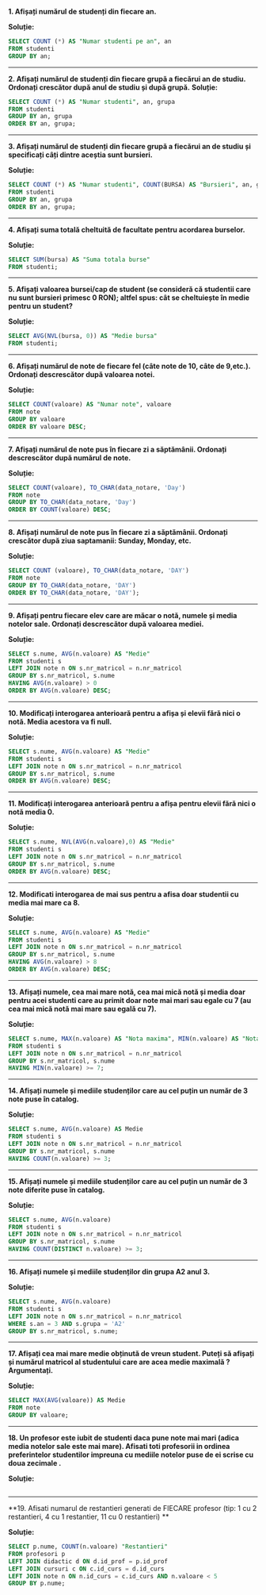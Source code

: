 **1. Afișați numărul de studenți din fiecare an.**

**Soluție:**
```sql
SELECT COUNT (*) AS "Numar studenti pe an", an
FROM studenti
GROUP BY an;
```
---
**2. Afișați numărul de studenți din fiecare grupă a fiecărui an de studiu. Ordonați crescător după anul de studiu și după grupă.**
**Soluție:**
```sql
SELECT COUNT (*) AS "Numar studenti", an, grupa
FROM studenti
GROUP BY an, grupa
ORDER BY an, grupa;
```
---
**3. Afișați numărul de studenți din fiecare grupă a fiecărui an de studiu și specificați câți dintre aceștia sunt bursieri.**

**Soluție:**
```sql
SELECT COUNT (*) AS "Numar studenti", COUNT(BURSA) AS "Bursieri", an, grupa
FROM studenti
GROUP BY an, grupa
ORDER BY an, grupa;
```
---
**4. Afișați suma totală cheltuită de facultate pentru acordarea burselor.**

**Soluție:**
```sql
SELECT SUM(bursa) AS "Suma totala burse"
FROM studenti;
```
---
**5. Afișați valoarea bursei/cap de student (se consideră că studentii care nu sunt bursieri primesc 0 RON); altfel spus: cât se cheltuiește în medie pentru un student?**

**Soluție:**
```sql
SELECT AVG(NVL(bursa, 0)) AS "Medie bursa"
FROM studenti;
```
---
**6. Afișați numărul de note de fiecare fel (câte note de 10, câte de 9,etc.). Ordonați descrescător după valoarea notei.**

**Soluție:**
```sql
SELECT COUNT(valoare) AS "Numar note", valoare
FROM note
GROUP BY valoare
ORDER BY valoare DESC;
```
---
**7. Afișați numărul de note pus în fiecare zi a săptămânii. Ordonați descrescător după numărul de note.**

**Soluție:**
```sql
SELECT COUNT(valoare), TO_CHAR(data_notare, 'Day')
FROM note
GROUP BY TO_CHAR(data_notare, 'Day')
ORDER BY COUNT(valoare) DESC;
```
---
**8. Afișați numărul de note pus în fiecare zi a săptămânii. Ordonați crescător după ziua saptamanii: Sunday, Monday, etc.**

**Soluție:**
```sql
SELECT COUNT (valoare), TO_CHAR(data_notare, 'DAY')
FROM note
GROUP BY TO_CHAR(data_notare, 'DAY')
ORDER BY TO_CHAR(data_notare, 'DAY');
```
---
**9. Afișați pentru fiecare elev care are măcar o notă, numele și media notelor sale. Ordonați descrescător după valoarea mediei.**

**Soluție:**
```sql
SELECT s.nume, AVG(n.valoare) AS "Medie"
FROM studenti s
LEFT JOIN note n ON s.nr_matricol = n.nr_matricol
GROUP BY s.nr_matricol, s.nume
HAVING AVG(n.valoare) > 0
ORDER BY AVG(n.valoare) DESC;
```
---
**10. Modificați interogarea anterioară pentru a afișa și elevii fără nici o notă. Media acestora va fi null.**

**Soluție:**
```sql
SELECT s.nume, AVG(n.valoare) AS "Medie"
FROM studenti s
LEFT JOIN note n ON s.nr_matricol = n.nr_matricol
GROUP BY s.nr_matricol, s.nume
ORDER BY AVG(n.valoare) DESC;
```
---
**11. Modificați interogarea anterioară pentru a afișa pentru elevii fără nici o notă media 0.**

**Soluție:**
```sql
SELECT s.nume, NVL(AVG(n.valoare),0) AS "Medie"
FROM studenti s
LEFT JOIN note n ON s.nr_matricol = n.nr_matricol
GROUP BY s.nr_matricol, s.nume
ORDER BY AVG(n.valoare) DESC;
```
---
**12. Modificati interogarea de mai sus pentru a afisa doar studentii cu media mai mare ca 8.**

**Soluție:**
```sql
SELECT s.nume, AVG(n.valoare) AS "Medie"
FROM studenti s
LEFT JOIN note n ON s.nr_matricol = n.nr_matricol
GROUP BY s.nr_matricol, s.nume
HAVING AVG(n.valoare) > 8
ORDER BY AVG(n.valoare) DESC;
```
---
**13. Afișați numele, cea mai mare notă, cea mai mică notă și media doar pentru acei studenti care au primit doar note mai mari sau egale cu 7 (au cea mai mică notă mai mare sau egală cu 7).**

**Soluție:**
```sql
SELECT s.nume, MAX(n.valoare) AS "Nota maxima", MIN(n.valoare) AS "Nota minima", AVG(n.valoare) AS "Medie"
FROM studenti s
LEFT JOIN note n ON s.nr_matricol = n.nr_matricol
GROUP BY s.nr_matricol, s.nume
HAVING MIN(n.valoare) >= 7;
```
---
**14. Afișați numele și mediile studenților care au cel puțin un număr de 3 note puse în catalog.**

**Soluție:**
```sql
SELECT s.nume, AVG(n.valoare) AS Medie
FROM studenti s
LEFT JOIN note n ON s.nr_matricol = n.nr_matricol
GROUP BY s.nr_matricol, s.nume
HAVING COUNT(n.valoare) >= 3;
```
---
**15. Afișați numele și mediile studenților care au cel puțin un număr de 3 note diferite puse în catalog.**

**Soluție:**
```sql
SELECT s.nume, AVG(n.valoare)
FROM studenti s
LEFT JOIN note n ON s.nr_matricol = n.nr_matricol
GROUP BY s.nr_matricol, s.nume
HAVING COUNT(DISTINCT n.valoare) >= 3;
```
---
**16. Afișați numele și mediile studenților din grupa A2 anul 3.**

**Soluție:**
```sql
SELECT s.nume, AVG(n.valoare)
FROM studenti s
LEFT JOIN note n ON s.nr_matricol = n.nr_matricol
WHERE s.an = 3 AND s.grupa = 'A2'
GROUP BY s.nr_matricol, s.nume;
```
---
**17. Afișați cea mai mare medie obținută de vreun student. Puteți să afișați și numărul matricol al studentului care are acea medie maximală ? Argumentați.**

**Soluție:**
```sql
SELECT MAX(AVG(valoare)) AS Medie
FROM note
GROUP BY valoare;
```
---
**18. Un profesor este iubit de studenti daca pune note mai mari (adica media notelor sale este mai mare). Afisati toti profesorii in ordinea preferintelor studentilor impreuna cu mediile notelor puse de ei scrise cu doua zecimale .**

**Soluție:**
```sql

```
---
**19. Afisati numarul de restantieri generati de FIECARE profesor (tip: 1 cu 2 restantieri, 4 cu 1 restantier, 11 cu 0 restantieri) **

**Soluție:**
```sql
SELECT p.nume, COUNT(n.valoare) "Restantieri"
FROM profesori p 
LEFT JOIN didactic d ON d.id_prof = p.id_prof 
LEFT JOIN cursuri c ON c.id_curs = d.id_curs 
LEFT JOIN note n ON n.id_curs = c.id_curs AND n.valoare < 5 
GROUP BY p.nume;
```
